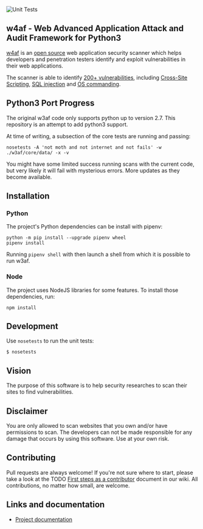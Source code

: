 ![Unit Tests](https://github.com/w4f/w4af/actions/workflows/python-app.yml/badge.svg)
## w4af - Web Advanced Application Attack and Audit Framework for Python3

[w4af](https://w4af.readthedocs.io/en/latest/) is an [open source](https://www.gnu.org/licenses/gpl-2.0.txt)
web application security scanner which helps developers and penetration testers
identify and exploit vulnerabilities in their web applications.

The scanner is able to identify [200+ vulnerabilities](w3af/core/data/constants/vulns.py),
including [Cross-Site Scripting](w3af/plugins/audit/xss.py),
[SQL injection](w3af/plugins/audit/sqli.py) and
[OS commanding](w3af/plugins/audit/os_commanding.py).

## Python3 Port Progress

The original w3af code only supports python up to version 2.7. This repository is an
attempt to add python3 support.

At time of writing, a subsection of the core tests are running and passing:

```
nosetests -A 'not moth and not internet and not fails' -w ./w3af/core/data/ -x -v
```

You might have some limited success running scans with the current code, but very likely it will fail with mysterious errors. More updates as they become available.

## Installation

### Python

The project's Python dependencies can be install with pipenv:

```
python -m pip install --upgrade pipenv wheel
pipenv install
```

Running `pipenv shell` with then launch a shell from which it is possible to run w3af.

### Node

The project uses NodeJS libraries for some features. To install those dependencies, run:

```
npm install
```

## Development

Use `nosetests` to run the unit tests:

```
$ nosetests
```

## Vision
The purpose of this software is to help security researches to scan their sites to find vulnerabilities.

## Disclaimer
You are only allowed to scan websites that you own and/or have permissions to scan. The developers can not be made responsible for any damage that occurs by using this software. Use at your own risk.

## Contributing

Pull requests are always welcome! If you're not sure where to start, please take
a look at the TODO [First steps as a contributor](w4af/wiki/First-steps-as-a-contributor)
document in our wiki. All contributions, no matter how small, are welcome.

## Links and documentation
 * [Project documentation](https://w4af.readthedocs.io/en/latest/)
